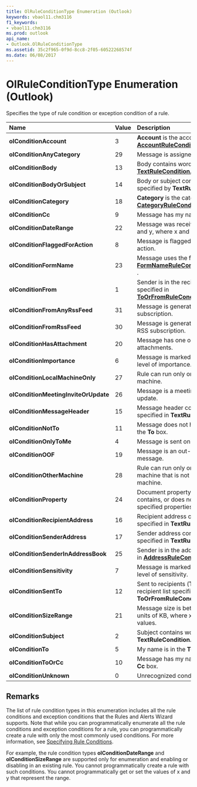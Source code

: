 ```yaml
---
title: OlRuleConditionType Enumeration (Outlook)
keywords: vbaol11.chm3116
f1_keywords:
- vbaol11.chm3116
ms.prod: outlook
api_name:
- Outlook.OlRuleConditionType
ms.assetid: 35c2f965-0f9d-8cc8-2f05-60522268574f
ms.date: 06/08/2017
---
```



# OlRuleConditionType Enumeration (Outlook)

Specifies the type of rule condition or exception condition of a rule.



|Name|Value|Description|
|:-----|:-----|:-----|
| **olConditionAccount**|3| **Account** is the account specified in **[AccountRuleCondition.Account](Outlook.AccountRuleCondition.Account.md)** .|
| **olConditionAnyCategory**|29|Message is assigned to any category.|
| **olConditionBody**|13|Body contains words specified in  **[TextRuleCondition.Text](Outlook.TextRuleCondition.Text.md)** .|
| **olConditionBodyOrSubject**|14|Body or subject contains words specified by  **TextRuleCondition.Text.**|
| **olConditionCategory**|18| **Category** is the category specified in **[CategoryRuleCondition.Categories](Outlook.CategoryRuleCondition.Categories.md)** .|
| **olConditionCc**|9|Message has my name in the  **Cc** box.|
| **olConditionDateRange**|22|Message was received between x and y, where x and y are  **Date** values.|
| **olConditionFlaggedForAction**|8|Message is flagged for the specified action.|
| **olConditionFormName**|23|Message uses the form specified in  **[FormNameRuleCondition.FormName](Outlook.FormNameRuleCondition.FormName.md)** .|
| **olConditionFrom**|1|Sender is in the recipient list specified in  **[ToOrFromRuleCondition.Recipients](Outlook.ToOrFromRuleCondition.Recipients.md)** .|
| **olConditionFromAnyRssFeed**|31|Message is generated from any RSS subscription.|
| **olConditionFromRssFeed**|30|Message is generated from a specific RSS subscription.|
| **olConditionHasAttachment**|20|Message has one or more attachments.|
| **olConditionImportance**|6|Message is marked with the specified level of importance.|
| **olConditionLocalMachineOnly**|27|Rule can run only on the local machine.|
| **olConditionMeetingInviteOrUpdate**|26|Message is a meeting invitation or update.|
| **olConditionMessageHeader**|15|Message header contains words specified in  **TextRuleCondition.Text** .|
| **olConditionNotTo**|11|Message does not have my name in the  **To** box.|
| **olConditionOnlyToMe**|4|Message is sent only to me.|
| **olConditionOOF**|19|Message is an out-of-office message.|
| **olConditionOtherMachine**|28|Rule can run only on a specific machine that is not the current machine.|
| **olConditionProperty**|24|Document property is exactly, contains, or does not contain specified properties.|
| **olConditionRecipientAddress**|16|Recipient address contains words specified in  **TextRuleCondition.Text** .|
| **olConditionSenderAddress**|17|Sender address contains words specified in  **TextRuleCondition.Text** .|
| **olConditionSenderInAddressBook**|25|Sender is in the address list specified in  **[AddressRuleCondition.Address](Outlook.AddressRuleCondition.Address.md)** .|
| **olConditionSensitivity**|7|Message is marked with the specified level of sensitivity.|
| **olConditionSentTo**|12|Sent to recipients (**To**,  **Cc**) are in the recipient list specified in  **ToOrFromRuleCondition.Recipients** .|
| **olConditionSizeRange**|21|Message size is between x and y in units of KB, where x and y are  **Integer** values.|
| **olConditionSubject**|2|Subject contains words specified in  **TextRuleCondition.Text** .|
| **olConditionTo**|5|My name is in the  **To** box.|
| **olConditionToOrCc**|10|Message has my name in the  **To** or **Cc** box.|
| **olConditionUnknown**|0|Unrecognized condition.|

## Remarks

The list of rule condition types in this enumeration includes all the rule conditions and exception conditions that the Rules and Alerts Wizard supports. Note that while you can programmatically enumerate all the rule conditions and exception conditions for a rule, you can programmatically create a rule with only the most commonly used conditions. For more information, see [Specifying Rule Conditions](../outlook/How-to/Rules/specifying-rule-conditions.md).

For example, the rule condition types  **olConditionDateRange** and **olConditionSizeRange** are supported only for enumeration and enabling or disabling in an existing rule. You cannot programmatically create a rule with such conditions. You cannot programmatically get or set the values of x and y that represent the range.


